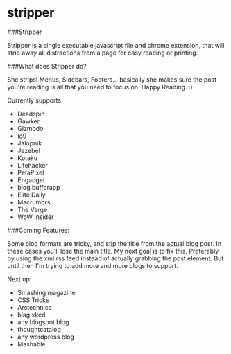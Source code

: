 stripper
========

###Stripper

Stripper is a single executable javascript file and chrome extension, that will strip away all distractions from a page for easy reading or printing.

###What does Stripper do?

She strips! 
Menus, Sidebars, Footers... basically she makes sure the post you're reading is all that you need to focus on. Happy Reading. :)

Currently supports:

- Deadspin
- Gawker
- Gizmodo
- io9
- Jalopnik
- Jezebel
- Kotaku
- Lifehacker
- PetaPixel
- Engadget
- blog.bufferapp
- Elite Daily
- Macrumors
- The Verge
- WoW Insider


###Coming Features:

Some blog formats are tricky, and stip the title from the actual blog post. In these cases you'll lose the main title.
My next goal is to fix this. Preferably by using the xml rss feed instead of actually grabbing the post element. But until then I'm trying to add more and more blogs to support.

Next up:

- Smashing magazine
- CSS Tricks
- Arstechnica
- blag.xkcd
- any blogspot blog
- thoughtcatalog
- any wordpress blog
- Mashable


